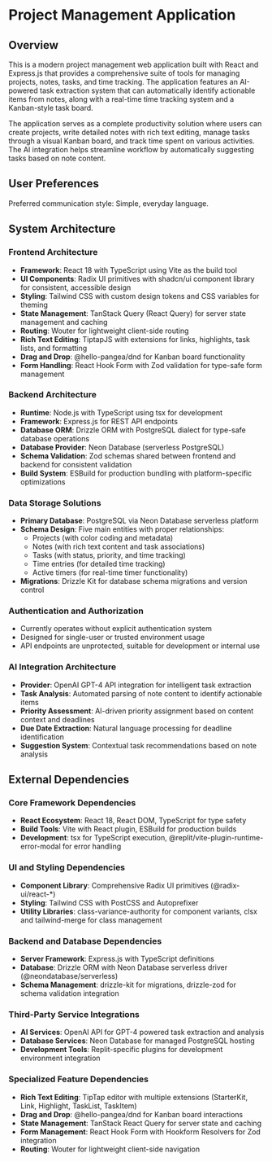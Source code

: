 # Project Management Application

## Overview

This is a modern project management web application built with React and Express.js that provides a comprehensive suite of tools for managing projects, notes, tasks, and time tracking. The application features an AI-powered task extraction system that can automatically identify actionable items from notes, along with a real-time time tracking system and a Kanban-style task board.

The application serves as a complete productivity solution where users can create projects, write detailed notes with rich text editing, manage tasks through a visual Kanban board, and track time spent on various activities. The AI integration helps streamline workflow by automatically suggesting tasks based on note content.

## User Preferences

Preferred communication style: Simple, everyday language.

## System Architecture

### Frontend Architecture
- **Framework**: React 18 with TypeScript using Vite as the build tool
- **UI Components**: Radix UI primitives with shadcn/ui component library for consistent, accessible design
- **Styling**: Tailwind CSS with custom design tokens and CSS variables for theming
- **State Management**: TanStack Query (React Query) for server state management and caching
- **Routing**: Wouter for lightweight client-side routing
- **Rich Text Editing**: TiptapJS with extensions for links, highlights, task lists, and formatting
- **Drag and Drop**: @hello-pangea/dnd for Kanban board functionality
- **Form Handling**: React Hook Form with Zod validation for type-safe form management

### Backend Architecture
- **Runtime**: Node.js with TypeScript using tsx for development
- **Framework**: Express.js for REST API endpoints
- **Database ORM**: Drizzle ORM with PostgreSQL dialect for type-safe database operations
- **Database Provider**: Neon Database (serverless PostgreSQL)
- **Schema Validation**: Zod schemas shared between frontend and backend for consistent validation
- **Build System**: ESBuild for production bundling with platform-specific optimizations

### Data Storage Solutions
- **Primary Database**: PostgreSQL via Neon Database serverless platform
- **Schema Design**: Five main entities with proper relationships:
  - Projects (with color coding and metadata)
  - Notes (with rich text content and task associations)
  - Tasks (with status, priority, and time tracking)
  - Time entries (for detailed time tracking)
  - Active timers (for real-time timer functionality)
- **Migrations**: Drizzle Kit for database schema migrations and version control

### Authentication and Authorization
- Currently operates without explicit authentication system
- Designed for single-user or trusted environment usage
- API endpoints are unprotected, suitable for development or internal use

### AI Integration Architecture
- **Provider**: OpenAI GPT-4 API integration for intelligent task extraction
- **Task Analysis**: Automated parsing of note content to identify actionable items
- **Priority Assessment**: AI-driven priority assignment based on content context and deadlines
- **Due Date Extraction**: Natural language processing for deadline identification
- **Suggestion System**: Contextual task recommendations based on note analysis

## External Dependencies

### Core Framework Dependencies
- **React Ecosystem**: React 18, React DOM, TypeScript for type safety
- **Build Tools**: Vite with React plugin, ESBuild for production builds
- **Development**: tsx for TypeScript execution, @replit/vite-plugin-runtime-error-modal for error handling

### UI and Styling Dependencies
- **Component Library**: Comprehensive Radix UI primitives (@radix-ui/react-*)
- **Styling**: Tailwind CSS with PostCSS and Autoprefixer
- **Utility Libraries**: class-variance-authority for component variants, clsx and tailwind-merge for class management

### Backend and Database Dependencies
- **Server Framework**: Express.js with TypeScript definitions
- **Database**: Drizzle ORM with Neon Database serverless driver (@neondatabase/serverless)
- **Schema Management**: drizzle-kit for migrations, drizzle-zod for schema validation integration

### Third-Party Service Integrations
- **AI Services**: OpenAI API for GPT-4 powered task extraction and analysis
- **Database Services**: Neon Database for managed PostgreSQL hosting
- **Development Tools**: Replit-specific plugins for development environment integration

### Specialized Feature Dependencies
- **Rich Text Editing**: TipTap editor with multiple extensions (StarterKit, Link, Highlight, TaskList, TaskItem)
- **Drag and Drop**: @hello-pangea/dnd for Kanban board interactions
- **State Management**: TanStack React Query for server state and caching
- **Form Management**: React Hook Form with Hookform Resolvers for Zod integration
- **Routing**: Wouter for lightweight client-side navigation